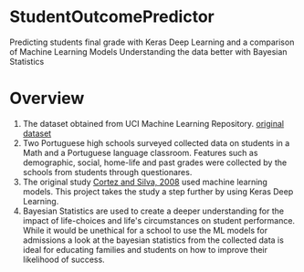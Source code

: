 # StudentOutcomePredictor
Predicting students final grade with Keras Deep Learning and a comparison of Machine Learning Models
Understanding the data better with Bayesian Statistics

# Overview
1) The dataset obtained from UCI Machine Learning Repository. [original dataset](https://archive.ics.uci.edu/ml/datasets/student+performance)
2) Two Portuguese high schools surveyed collected data on students in a Math and a Portuguese language classroom. Features such as demographic, social, home-life and past grades were collected by the schools from students through questionares.  
3) The original study [Cortez and Silva, 2008](http://www3.dsi.uminho.pt/pcortez/student.pdf) used machine learning models.  This project takes the study a step further by using Keras Deep Learning.
4) Bayesian Statistics are used to create a deeper understanding for the impact of life-choices and life's circumstances on student performance.  While it would be unethical for a school to use the ML models for admissions a look at the bayesian statistics from the collected data is ideal for educating families and students on how to improve their likelihood of success.
